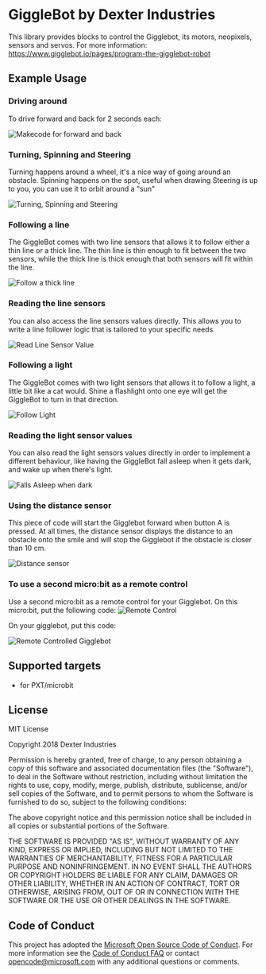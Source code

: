 # GiggleBot by Dexter Industries
This library provides blocks to control the Gigglebot, its motors, neopixels, sensors and servos.
For more information: https://www.gigglebot.io/pages/program-the-gigglebot-robot

## Example Usage

### Driving around
To drive forward and back for 2 seconds each:

![Makecode for forward and back](https://raw.githubusercontent.com/DexterInd/pxt-giggle/master/images/forward_backward_2sec.png)

### Turning, Spinning and Steering
Turning happens around a wheel, it's a nice way of going around an obstacle.
Spinning happens on the spot, useful when drawing
Steering is up to you, you can use it to orbit around a "sun"

![Turning, Spinning and Steering](https://raw.githubusercontent.com/DexterInd/pxt-giggle/master/images/turning_spinning_steering.png)

### Following a line
The GiggleBot comes with two line sensors that allows it to follow either a thin line or a thick line. The thin line is thin enough to fit between the two sensors, while the thick line is thick enough that both sensors will fit within the line.

![Follow a thick line](https://raw.githubusercontent.com/DexterInd/pxt-gigglebot/master/images/follow_line.png)

### Reading the line sensors

You can also access the line sensors values directly. This allows you to write a line follower logic that is tailored to your specific needs.

![Read Line Sensor Value](https://raw.githubusercontent.com/DexterInd/pxt-gigglebot/master/images/line_sensor_value.png)

### Following a light

The GiggleBot comes with two light sensors that allows it to follow a light, a little bit like a cat would.  Shine a flashlight onto one eye will get the GiggleBot to turn in that direction.

![Follow Light](https://raw.githubusercontent.com/DexterInd/pxt-gigglebot/master/images/follow_light.png)

### Reading the light sensor values

You can also read the light sensors values directly in order to implement a different behaviour, like having the GiggleBot fall asleep when it gets dark, and wake up when there's light.

![Falls Asleep when dark](https://raw.githubusercontent.com/DexterInd/pxt-gigglebot/master/images/light_sensor_falls_asleep.png)


### Using the distance sensor
This piece of code will start the Gigglebot forward when button A is pressed. At all times, the distance sensor displays the distance to an obstacle onto the smile and will stop the Gigglebot if the obstacle is closer than 10 cm.

![Distance sensor](https://raw.githubusercontent.com/DexterInd/pxt-giggle/master/images/distance_sensor.png)

### To use a second micro:bit as a remote control

Use a second micro:bit as a remote control for your Gigglebot. On this micro:bit, put the following code:
![Remote Control](https://raw.githubusercontent.com/DexterInd/pxt-giggle/master/images/microbit_controller.png)

On your gigglebot, put this code:

![Remote Controlled Gigglebot](https://raw.githubusercontent.com/DexterInd/pxt-giggle/master/images/gigglebot_controlled.png)

## Supported targets

* for PXT/microbit

## License

MIT License

Copyright 2018 Dexter Industries

Permission is hereby granted, free of charge, to any person obtaining a copy of this software and associated documentation files (the "Software"), to deal in the Software without restriction, including without limitation the rights to use, copy, modify, merge, publish, distribute, sublicense, and/or sell copies of the Software, and to permit persons to whom the Software is furnished to do so, subject to the following conditions:

The above copyright notice and this permission notice shall be included in all copies or substantial portions of the Software.

THE SOFTWARE IS PROVIDED "AS IS", WITHOUT WARRANTY OF ANY KIND, EXPRESS OR IMPLIED, INCLUDING BUT NOT LIMITED TO THE WARRANTIES OF MERCHANTABILITY, FITNESS FOR A PARTICULAR PURPOSE AND NONINFRINGEMENT. IN NO EVENT SHALL THE AUTHORS OR COPYRIGHT HOLDERS BE LIABLE FOR ANY CLAIM, DAMAGES OR OTHER LIABILITY, WHETHER IN AN ACTION OF CONTRACT, TORT OR OTHERWISE, ARISING FROM, OUT OF OR IN CONNECTION WITH THE SOFTWARE OR THE USE OR OTHER DEALINGS IN THE SOFTWARE.

## Code of Conduct

This project has adopted the [Microsoft Open Source Code of Conduct](https://opensource.microsoft.com/codeofconduct/). For more information see the [Code of Conduct FAQ](https://opensource.microsoft.com/codeofconduct/faq/) or contact [opencode@microsoft.com](mailto:opencode@microsoft.com) with any additional questions or comments.
